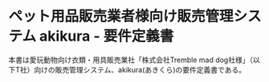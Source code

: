 # ペット用品販売業者様向け販売管理システム akikura - 要件定義書

本書は愛玩動物向け衣類・用具販売業社「株式会社Tremble mad dog社様」（以下T社）向けの販売管理システム、akikura\(あきくら\)の要件定義書である。





